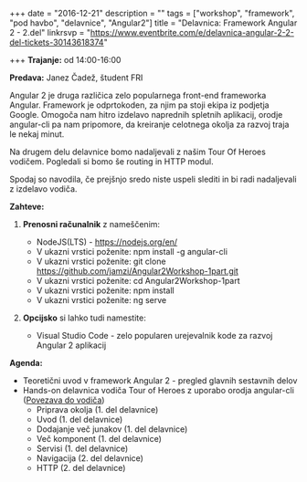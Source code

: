 +++
date = "2016-12-21"
description = ""
tags = ["workshop", "framework", "pod havbo", "delavnice", "Angular2"]
title = "Delavnica: Framework Angular 2 - 2.del"
linkrsvp = "https://www.eventbrite.com/e/delavnica-angular-2-2-del-tickets-30143618374"

+++
**Trajanje:** od 14:00-16:00

**Predava:** Janez Čadež, študent FRI

Angular 2 je druga različica zelo popularnega front-end frameworka Angular. Framework je odprtokoden, za njim pa stoji ekipa iz podjetja Google.
Omogoča nam hitro izdelavo naprednih spletnih aplikacij, orodje angular-cli pa nam pripomore, da kreiranje celotnega okolja za razvoj traja le nekaj minut.

<!--more-->

Na drugem delu delavnice bomo nadaljevali z našim Tour Of Heroes vodičem. Pogledali si bomo še routing in HTTP modul. 

Spodaj so navodila, če prejšnjo sredo niste uspeli slediti in bi radi nadaljevali z izdelavo vodiča.

**Zahteve:**

1. **Prenosni računalnik** z nameščenim:

   - NodeJS(LTS) - https://nodejs.org/en/
   - V ukazni vrstici poženite: npm install -g angular-cli
   - V ukazni vrstici poženite: git clone https://github.com/jamzi/Angular2Workshop-1part.git
   - V ukazni vrstici poženite: cd Angular2Workshop-1part
   - V ukazni vrstici poženite: npm install
   - V ukazni vrstici poženite: ng serve
  
2. **Opcijsko** si lahko tudi namestite:

   - Visual Studio Code - zelo popularen urejevalnik kode za razvoj Angular 2 aplikacij
   
**Agenda:**

- Teoretični uvod v framework Angular 2 - pregled glavnih sestavnih delov
- Hands-on delavnica vodiča Tour of Heroes z uporabo orodja angular-cli ([Povezava do vodiča](https://github.com/jamzi/Angular2Workshop))
    - Priprava okolja (1. del delavnice)
    - Uvod (1. del delavnice)
    - Dodajanje več junakov (1. del delavnice)
    - Več komponent (1. del delavnice)
    - Servisi (1. del delavnice)
    - Navigacija (2. del delavnice)
    - HTTP (2. del delavnice)

